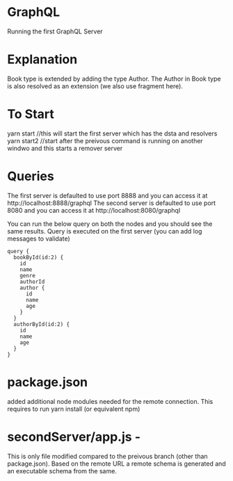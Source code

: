 # GraphQL
Running the first GraphQL Server

# Explanation

Book type is extended by adding the type Author.  The Author in Book type is also resolved as an extension (we also use fragment here).

# To Start
yarn start //this will start the first server which has the dsta and resolvers
yarn start2 //start after the preivous command is running on another windwo and this starts a remover server

# Queries
The first server is defaulted to use port 8888 and you can access it at http://localhost:8888/graphql
The second server is defaulted to use port 8080 and you can access it at http://localhost:8080/graphql

You can run the below query on both the nodes and you should see the same results.  Query is executed on the first server (you can add log messages to validate)

```
query {
  bookById(id:2) {
    id
    name
    genre
    authorId
    author {
      id
      name
      age
    }
  }
  authorById(id:2) {
    id
    name
    age
  }
}
```
# package.json
added additional node modules needed for the remote connection.  This requires to run yarn install (or equivalent npm)

# secondServer/app.js -
This is only file modified compared to the preivous branch (other than package.json).
Based on the remote URL a remote schema is generated and an executable schema from the same.

